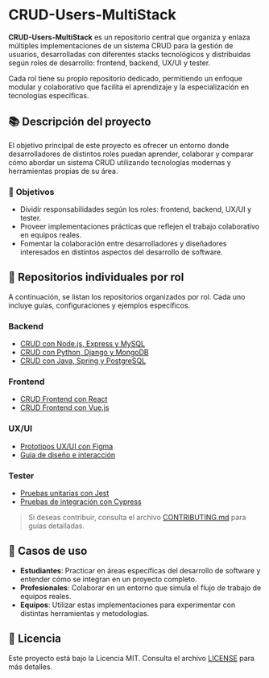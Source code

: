# CRUD-Users-MultiStack

**CRUD-Users-MultiStack** es un repositorio central que organiza y enlaza múltiples implementaciones de un sistema CRUD para la gestión de usuarios, desarrolladas con diferentes stacks tecnológicos y distribuidas según roles de desarrollo: frontend, backend, UX/UI y tester.

Cada rol tiene su propio repositorio dedicado, permitiendo un enfoque modular y colaborativo que facilita el aprendizaje y la especialización en tecnologías específicas.

## 📚 **Descripción del proyecto**

El objetivo principal de este proyecto es ofrecer un entorno donde desarrolladores de distintos roles puedan aprender, colaborar y comparar cómo abordar un sistema CRUD utilizando tecnologías modernas y herramientas propias de su área.

### 🎯 **Objetivos**

- Dividir responsabilidades según los roles: frontend, backend, UX/UI y tester.
- Proveer implementaciones prácticas que reflejen el trabajo colaborativo en equipos reales.
- Fomentar la colaboración entre desarrolladores y diseñadores interesados en distintos aspectos del desarrollo de software.

## 🚀 **Repositorios individuales por rol**

A continuación, se listan los repositorios organizados por rol. Cada uno incluye guías, configuraciones y ejemplos específicos.

### Backend

- [CRUD con Node.js, Express y MySQL](https://github.com/Organization-DevXP/CRUD-Node-Express-MySQL)
- [CRUD con Python, Django y MongoDB](https://github.com/Organization-DevXP/CRUD-Python-Django-MongoDB)
- [CRUD con Java, Spring y PostgreSQL](https://github.com/Organization-DevXP/CRUD-Java-Spring-PostgreSQL)

### Frontend

- [CRUD Frontend con React](https://github.com/Organization-DevXP/CRUD-Frontend-React)
- [CRUD Frontend con Vue.js](https://github.com/Organization-DevXP/CRUD-Frontend-Vue)

### UX/UI

- [Prototipos UX/UI con Figma](https://github.com/Organization-DevXP/CRUD-UXUI-Figma)
- [Guía de diseño e interacción](https://github.com/Organization-DevXP/CRUD-UXUI-DesignGuide)

### Tester

- [Pruebas unitarias con Jest](https://github.com/Organization-DevXP/CRUD-Testing-Jest)
- [Pruebas de integración con Cypress](https://github.com/Organization-DevXP/CRUD-Testing-Cypress)

> Si deseas contribuir, consulta el archivo [CONTRIBUTING.md](./CONTRIBUTING.md) para guías detalladas.

## 🌟 **Casos de uso**

- **Estudiantes**: Practicar en áreas específicas del desarrollo de software y entender cómo se integran en un proyecto completo.
- **Profesionales**: Colaborar en un entorno que simula el flujo de trabajo de equipos reales.
- **Equipos**: Utilizar estas implementaciones para experimentar con distintas herramientas y metodologías.

## 📜 **Licencia**

Este proyecto está bajo la Licencia MIT. Consulta el archivo [LICENSE](./LICENSE) para más detalles.

